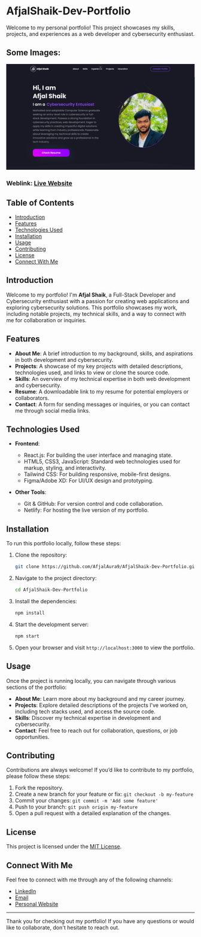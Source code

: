 # AfjalShaik-Dev-Portfolio

Welcome to my personal portfolio! This project showcases my skills, projects, and experiences as a web developer and cybersecurity enthusiast.

## Some Images:
![Screenshot 1](/Portfolio_landing_page.jpg)
### Weblink: [Live Website](https://your-live-website-link)

## Table of Contents
- [Introduction](#introduction)
- [Features](#features)
- [Technologies Used](#technologies-used)
- [Installation](#installation)
- [Usage](#usage)
- [Contributing](#contributing)
- [License](#license)
- [Connect With Me](#connect-with-me)

## Introduction
Welcome to my portfolio! I'm **Afjal Shaik**, a Full-Stack Developer and Cybersecurity enthusiast with a passion for creating web applications and exploring cybersecurity solutions. This portfolio showcases my work, including notable projects, my technical skills, and a way to connect with me for collaboration or inquiries.

## Features
- **About Me**: A brief introduction to my background, skills, and aspirations in both development and cybersecurity.
- **Projects**: A showcase of my key projects with detailed descriptions, technologies used, and links to view or clone the source code.
- **Skills**: An overview of my technical expertise in both web development and cybersecurity.
- **Resume**: A downloadable link to my resume for potential employers or collaborators.
- **Contact**: A form for sending messages or inquiries, or you can contact me through social media links.

## Technologies Used
- **Frontend**:
  - React.js: For building the user interface and managing state.
  - HTML5, CSS3, JavaScript: Standard web technologies used for markup, styling, and interactivity.
  - Tailwind CSS: For building responsive, mobile-first designs.
  - Figma/Adobe XD: For UI/UX design and prototyping.
    
- **Other Tools**:
  - Git & GitHub: For version control and code collaboration.
  - Netlify: For hosting the live version of my portfolio.

## Installation
To run this portfolio locally, follow these steps:

1. Clone the repository:
   ```bash
   git clone https://github.com/AfjalAura9/AfjalShaik-Dev-Portfolio.git
   ```
2. Navigate to the project directory:
   ```bash
   cd AfjalShaik-Dev-Portfolio
   ```
3. Install the dependencies:
   ```bash
   npm install
   ```
4. Start the development server:
   ```bash
   npm start
   ```
5. Open your browser and visit `http://localhost:3000` to view the portfolio.

## Usage
Once the project is running locally, you can navigate through various sections of the portfolio:

- **About Me**: Learn more about my background and my career journey.
- **Projects**: Explore detailed descriptions of the projects I've worked on, including tech stacks used, and access the source code.
- **Skills**: Discover my technical expertise in development and cybersecurity.
- **Contact**: Feel free to reach out for collaboration, questions, or job opportunities.

## Contributing
Contributions are always welcome! If you’d like to contribute to my portfolio, please follow these steps:

1. Fork the repository.
2. Create a new branch for your feature or fix: `git checkout -b my-feature`
3. Commit your changes: `git commit -m 'Add some feature'`
4. Push to your branch: `git push origin my-feature`
5. Open a pull request with a detailed explanation of the changes.

## License
This project is licensed under the [MIT License](LICENSE).

## Connect With Me
Feel free to connect with me through any of the following channels:

- [LinkedIn](https://www.linkedin.com/in/afjal-shaik-8133281b4/)
- [Email](mailto:afjalshaiktechy@gmail.com)
- [Personal Website](https://afjalshaik.com)

---

Thank you for checking out my portfolio! If you have any questions or would like to collaborate, don't hesitate to reach out.
